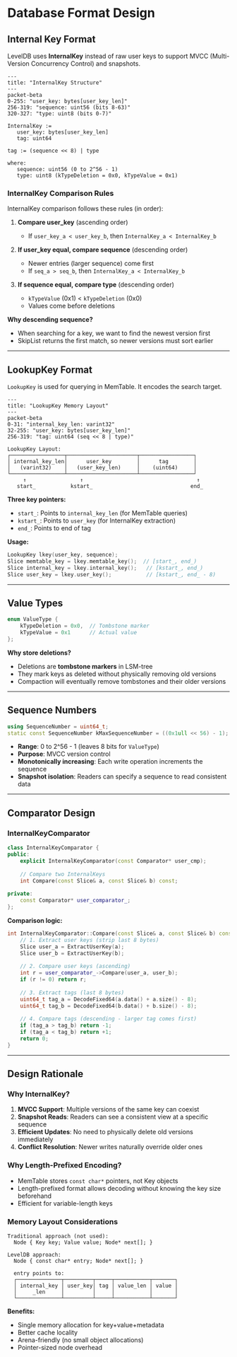 # Database Format Design

## Internal Key Format

LevelDB uses **InternalKey** instead of raw user keys to support MVCC (Multi-Version Concurrency Control) and snapshots.

```mermaid
---
title: "InternalKey Structure"
---
packet-beta
0-255: "user_key: bytes[user_key_len]"
256-319: "sequence: uint56 (bits 8-63)"
320-327: "type: uint8 (bits 0-7)"
```

```plaintext
InternalKey :=
   user_key: bytes[user_key_len]
   tag: uint64
   
tag := (sequence << 8) | type

where:
   sequence: uint56 (0 to 2^56 - 1)
   type: uint8 (kTypeDeletion = 0x0, kTypeValue = 0x1)
```

### InternalKey Comparison Rules

InternalKey comparison follows these rules (in order):

1. **Compare user_key** (ascending order)
   - If `user_key_a < user_key_b`, then `InternalKey_a < InternalKey_b`
   
2. **If user_key equal, compare sequence** (descending order)
   - Newer entries (larger sequence) come first
   - If `seq_a > seq_b`, then `InternalKey_a < InternalKey_b`
   
3. **If sequence equal, compare type** (descending order)
   - `kTypeValue` (0x1) < `kTypeDeletion` (0x0)
   - Values come before deletions

**Why descending sequence?**
- When searching for a key, we want to find the newest version first
- SkipList returns the first match, so newer versions must sort earlier

---

## LookupKey Format

`LookupKey` is used for querying in MemTable. It encodes the search target.

```mermaid
---
title: "LookupKey Memory Layout"
---
packet-beta
0-31: "internal_key_len: varint32"
32-255: "user_key: bytes[user_key_len]"
256-319: "tag: uint64 (seq << 8 | type)"
```

```plaintext
LookupKey Layout:
┌─────────────────┬──────────────────────┬─────────────────┐
│ internal_key_len│      user_key        │      tag        │
│   (varint32)    │   (user_key_len)     │    (uint64)     │
└─────────────────┴──────────────────────┴─────────────────┘
     ↑                 ↑                                    ↑
   start_           kstart_                               end_
```

**Three key pointers:**
- `start_`: Points to `internal_key_len` (for MemTable queries)
- `kstart_`: Points to `user_key` (for InternalKey extraction)
- `end_`: Points to end of tag

**Usage:**
```cpp
LookupKey lkey(user_key, sequence);
Slice memtable_key = lkey.memtable_key();  // [start_, end_)
Slice internal_key = lkey.internal_key();   // [kstart_, end_)
Slice user_key = lkey.user_key();           // [kstart_, end_ - 8)
```

---

## Value Types

```cpp
enum ValueType { 
    kTypeDeletion = 0x0,  // Tombstone marker
    kTypeValue = 0x1      // Actual value
};
```

**Why store deletions?**
- Deletions are **tombstone markers** in LSM-tree
- They mark keys as deleted without physically removing old versions
- Compaction will eventually remove tombstones and their older versions

---

## Sequence Numbers

```cpp
using SequenceNumber = uint64_t;
static const SequenceNumber kMaxSequenceNumber = ((0x1ull << 56) - 1);
```

- **Range**: 0 to 2^56 - 1 (leaves 8 bits for `ValueType`)
- **Purpose**: MVCC version control
- **Monotonically increasing**: Each write operation increments the sequence
- **Snapshot isolation**: Readers can specify a sequence to read consistent data

---

## Comparator Design

### InternalKeyComparator

```cpp
class InternalKeyComparator {
public:
    explicit InternalKeyComparator(const Comparator* user_cmp);
    
    // Compare two InternalKeys
    int Compare(const Slice& a, const Slice& b) const;
    
private:
    const Comparator* user_comparator_;
};
```

**Comparison logic:**
```cpp
int InternalKeyComparator::Compare(const Slice& a, const Slice& b) const {
    // 1. Extract user keys (strip last 8 bytes)
    Slice user_a = ExtractUserKey(a);
    Slice user_b = ExtractUserKey(b);
    
    // 2. Compare user keys (ascending)
    int r = user_comparator_->Compare(user_a, user_b);
    if (r != 0) return r;
    
    // 3. Extract tags (last 8 bytes)
    uint64_t tag_a = DecodeFixed64(a.data() + a.size() - 8);
    uint64_t tag_b = DecodeFixed64(b.data() + b.size() - 8);
    
    // 4. Compare tags (descending - larger tag comes first)
    if (tag_a > tag_b) return -1;
    if (tag_a < tag_b) return +1;
    return 0;
}
```

---

## Design Rationale

### Why InternalKey?

1. **MVCC Support**: Multiple versions of the same key can coexist
2. **Snapshot Reads**: Readers can see a consistent view at a specific sequence
3. **Efficient Updates**: No need to physically delete old versions immediately
4. **Conflict Resolution**: Newer writes naturally override older ones

### Why Length-Prefixed Encoding?

- MemTable stores `const char*` pointers, not Key objects
- Length-prefixed format allows decoding without knowing the key size beforehand
- Efficient for variable-length keys

### Memory Layout Considerations

```plaintext
Traditional approach (not used):
  Node { Key key; Value value; Node* next[]; }
  
LevelDB approach:
  Node { const char* entry; Node* next[]; }
  
  entry points to:
  ┌──────────────┬─────────┬─────┬───────────┬───────┐
  │ internal_key │ user_key│ tag │ value_len │ value │
  │     _len     │         │     │           │       │
  └──────────────┴─────────┴─────┴───────────┴───────┘
```

**Benefits:**
- Single memory allocation for key+value+metadata
- Better cache locality
- Arena-friendly (no small object allocations)
- Pointer-sized node overhead


